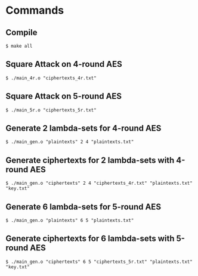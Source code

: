 # Commands

## Compile
```
$ make all
```

## Square Attack on 4-round AES
```
$ ./main_4r.o "ciphertexts_4r.txt"
```

## Square Attack on 5-round AES
```
$ ./main_5r.o "ciphertexts_5r.txt"
```

## Generate 2 lambda-sets for 4-round AES
```
$ ./main_gen.o "plaintexts" 2 4 "plaintexts.txt" 
```

## Generate ciphertexts for 2 lambda-sets with 4-round AES
```
$ ./main_gen.o "ciphertexts" 2 4 "ciphertexts_4r.txt" "plaintexts.txt" "key.txt"
```

## Generate 6 lambda-sets for 5-round AES
```
$ ./main_gen.o "plaintexts" 6 5 "plaintexts.txt" 
```

## Generate ciphertexts for 6 lambda-sets with 5-round AES
```
$ ./main_gen.o "ciphertexts" 6 5 "ciphertexts_5r.txt" "plaintexts.txt" "key.txt"
```
